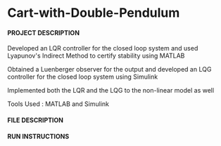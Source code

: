 # Cart-with-Double-Pendulum

#### **PROJECT DESCRIPTION**
Developed an LQR controller for the closed loop system and used Lyapunov's Indirect Method to certify stability using MATLAB

Obtained a Luenberger observer for the output and developed an LQG controller for the closed loop system using Simulink

Implemented both the LQR and the LQG to the non-linear model as well

Tools Used : MATLAB and Simulink

#### **FILE DESCRIPTION**

#### **RUN INSTRUCTIONS**
